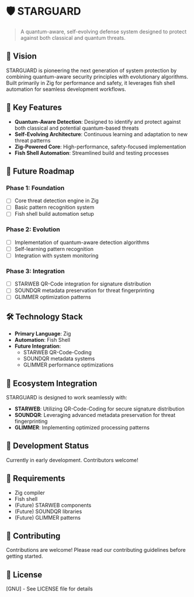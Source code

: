 # 🛡️ STARGUARD

> A quantum-aware, self-evolving defense system designed to protect against both classical and quantum threats.

## 🌟 Vision

STARGUARD is pioneering the next generation of system protection by combining quantum-aware security principles with evolutionary algorithms. Built primarily in Zig for performance and safety, it leverages fish shell automation for seamless development workflows.

## 🔮 Key Features

- **Quantum-Aware Detection**: Designed to identify and protect against both classical and potential quantum-based threats
- **Self-Evolving Architecture**: Continuous learning and adaptation to new threat patterns
- **Zig-Powered Core**: High-performance, safety-focused implementation
- **Fish Shell Automation**: Streamlined build and testing processes

## 🚀 Future Roadmap

### Phase 1: Foundation
- [ ] Core threat detection engine in Zig
- [ ] Basic pattern recognition system
- [ ] Fish shell build automation setup

### Phase 2: Evolution
- [ ] Implementation of quantum-aware detection algorithms
- [ ] Self-learning pattern recognition
- [ ] Integration with system monitoring

### Phase 3: Integration
- [ ] STARWEB QR-Code integration for signature distribution
- [ ] SOUNDQR metadata preservation for threat fingerprinting
- [ ] GLIMMER optimization patterns

## 🛠️ Technology Stack

- **Primary Language**: Zig
- **Automation**: Fish Shell
- **Future Integration**:
  - STARWEB QR-Code-Coding
  - SOUNDQR metadata systems
  - GLIMMER performance optimizations

## 🌌 Ecosystem Integration

STARGUARD is designed to work seamlessly with:
- **STARWEB**: Utilizing QR-Code-Coding for secure signature distribution
- **SOUNDQR**: Leveraging advanced metadata preservation for threat fingerprinting
- **GLIMMER**: Implementing optimized processing patterns

## 🚧 Development Status

Currently in early development. Contributors welcome!

## 📝 Requirements

- Zig compiler
- Fish shell
- (Future) STARWEB components
- (Future) SOUNDQR libraries
- (Future) GLIMMER patterns

## 🤝 Contributing

Contributions are welcome! Please read our contributing guidelines before getting started.

## 📄 License

[GNU] - See LICENSE file for details
